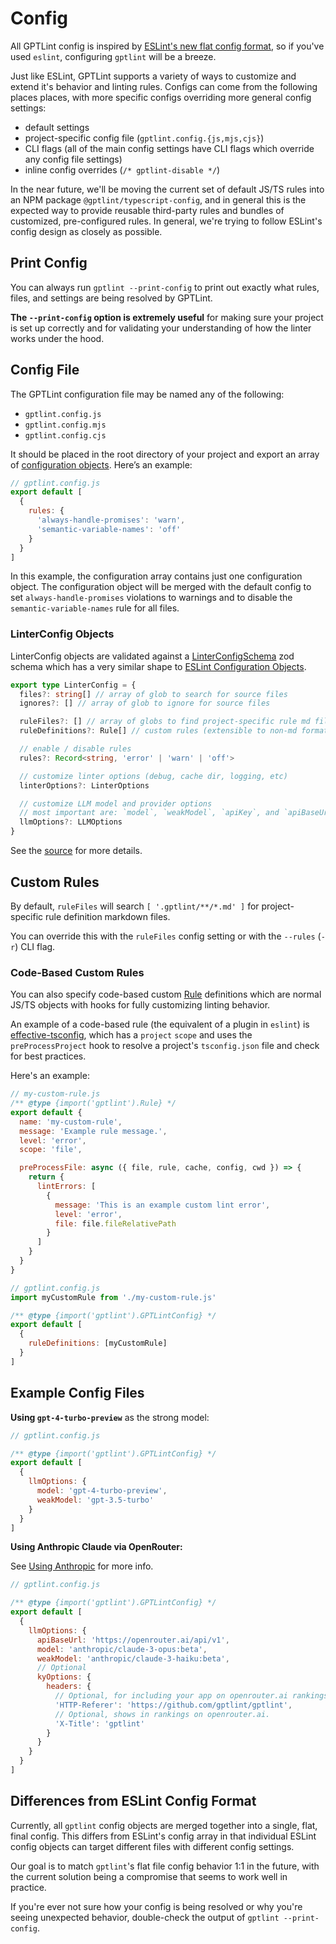 # Config

All GPTLint config is inspired by [ESLint's new flat config format](https://eslint.org/docs/latest/use/configure/configuration-files), so if you've used `eslint`, configuring `gptlint` will be a breeze.

Just like ESLint, GPTLint supports a variety of ways to customize and extend it's behavior and linting rules. Configs can come from the following places places, with more specific configs overriding more general config settings:

- default settings
- project-specific config file (`gptlint.config.{js,mjs,cjs}`)
- CLI flags (all of the main config settings have CLI flags which override any config file settings)
- inline config overrides (`/* gptlint-disable */`)

In the near future, we'll be moving the current set of default JS/TS rules into an NPM package `@gptlint/typescript-config`, and in general this is the expected way to provide reusable third-party rules and bundles of customized, pre-configured rules. In general, we're trying to follow ESLint's config design as closely as possible.

## Print Config

You can always run `gptlint --print-config` to print out exactly what rules, files, and settings are being resolved by GPTLint.

**The `--print-config` option is extremely useful** for making sure your project is set up correctly and for validating your understanding of how the linter works under the hood.

## Config File

The GPTLint configuration file may be named any of the following:

- `gptlint.config.js`
- `gptlint.config.mjs`
- `gptlint.config.cjs`

It should be placed in the root directory of your project and export an array of [configuration objects](#linterconfig-objects). Here’s an example:

```js
// gptlint.config.js
export default [
  {
    rules: {
      'always-handle-promises': 'warn',
      'semantic-variable-names': 'off'
    }
  }
]
```

In this example, the configuration array contains just one configuration object. The configuration object will be merged with the default config to set `always-handle-promises` violations to warnings and to disable the `semantic-variable-names` rule for all files.

### LinterConfig Objects

LinterConfig objects are validated against a [LinterConfigSchema](https://github.com/gptlint/gptlint/tree/main/src/config.ts) zod schema which has a very similar shape to [ESLint Configuration Objects](https://eslint.org/docs/latest/use/configure/configuration-files#configuration-objects).

```ts
export type LinterConfig = {
  files?: string[] // array of glob to search for source files
  ignores?: [] // array of glob to ignore for source files

  ruleFiles?: [] // array of globs to find project-specific rule md files
  ruleDefinitions?: Rule[] // custom rules (extensible to non-md formats)

  // enable / disable rules
  rules?: Record<string, 'error' | 'warn' | 'off'>

  // customize linter options (debug, cache dir, logging, etc)
  linterOptions?: LinterOptions

  // customize LLM model and provider options
  // most important are: `model`, `weakModel`, `apiKey`, and `apiBaseUrl`
  llmOptions?: LLMOptions
}
```

See the [source](https://github.com/gptlint/gptlint/tree/main/src/config.ts) for more details.

## Custom Rules

By default, `ruleFiles` will search `[ '.gptlint/**/*.md' ]` for project-specific rule definition markdown files.

You can override this with the `ruleFiles` config setting or with the `--rules` (`-r`) CLI flag.

### Code-Based Custom Rules

You can also specify code-based custom [Rule](https://github.com/gptlint/gptlint/tree/main/src/rule.ts) definitions which are normal JS/TS objects with hooks for fully customizing linting behavior.

An example of a code-based rule (the equivalent of a plugin in `eslint`) is [effective-tsconfig](https://github.com/gptlint/gptlint/tree/main/.gptlint/custom/effective-tsconfig.ts), which has a `project` `scope` and uses the `preProcessProject` hook to resolve a project's `tsconfig.json` file and check for best practices.

Here's an example:

```js
// my-custom-rule.js
/** @type {import('gptlint').Rule} */
export default {
  name: 'my-custom-rule',
  message: 'Example rule message.',
  level: 'error',
  scope: 'file',

  preProcessFile: async ({ file, rule, cache, config, cwd }) => {
    return {
      lintErrors: [
        {
          message: 'This is an example custom lint error',
          level: 'error',
          file: file.fileRelativePath
        }
      ]
    }
  }
}
```

```js
// gptlint.config.js
import myCustomRule from './my-custom-rule.js'

/** @type {import('gptlint').GPTLintConfig} */
export default [
  {
    ruleDefinitions: [myCustomRule]
  }
]
```

## Example Config Files

**Using `gpt-4-turbo-preview`** as the strong model:

```js
// gptlint.config.js

/** @type {import('gptlint').GPTLintConfig} */
export default [
  {
    llmOptions: {
      model: 'gpt-4-turbo-preview',
      weakModel: 'gpt-3.5-turbo'
    }
  }
]
```

**Using Anthropic Claude via OpenRouter:**

See [Using Anthropic](./llm-providers#anthropic) for more info.

```js
// gptlint.config.js

/** @type {import('gptlint').GPTLintConfig} */
export default [
  {
    llmOptions: {
      apiBaseUrl: 'https://openrouter.ai/api/v1',
      model: 'anthropic/claude-3-opus:beta',
      weakModel: 'anthropic/claude-3-haiku:beta',
      // Optional
      kyOptions: {
        headers: {
          // Optional, for including your app on openrouter.ai rankings.
          'HTTP-Referer': 'https://github.com/gptlint/gptlint',
          // Optional, shows in rankings on openrouter.ai.
          'X-Title': 'gptlint'
        }
      }
    }
  }
]
```

## Differences from ESLint Config Format

Currently, all `gptlint` config objects are merged together into a single, flat, final config. This differs from ESLint's config array in that individual ESLint config objects can target different files with different config settings.

Our goal is to match `gptlint`'s flat file config behavior 1:1 in the future, with the current solution being a compromise that seems to work well in practice.

If you're ever not sure how your config is being resolved or why you're seeing unexpected behavior, double-check the output of `gptlint --print-config`.
